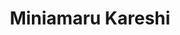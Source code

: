 --- 
title: "Miniamaru Kareshi"
publishdate: "2018-12-17T16:48:46+02:00"
src: "https://365manga.net/manga/miniamaru-kareshi"
image: "https://data.365manga.net/images/thumbnails/32792-miniamaru-kareshi.jpg"
description: " Iroha Aoyagi is a normal 16 year old girl, except, she's never fallen in love. She suspects there might be something wrong with her; until she meets her classmate Kusakabe-kun who seems well-versed and cynical about matters of love. Will Iroha be able to handle someone like Kusakabe-kun?"
---